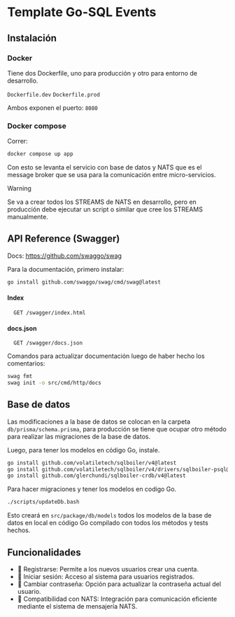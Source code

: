 # Template Go-SQL Events

## Instalación

### Docker

Tiene dos Dockerfile, uno para producción y otro para entorno de desarrollo.

`Dockerfile.dev`
`Dockerfile.prod`

Ambos exponen el puerto: `8080`

### Docker compose

Correr:

```bash
docker compose up app
```

Con esto se levanta el servicio con base de datos y NATS que es el message broker que se usa para la comunicación entre micro-servicios.

> [!WARNING]
> Se va a crear todos los STREAMS de NATS en desarrollo, pero en producción debe ejecutar un script o similar que cree los STREAMS manualmente.

## API Reference (Swagger)

Docs: https://github.com/swaggo/swag

Para la documentación, primero instalar:

```bash
go install github.com/swaggo/swag/cmd/swag@latest
```

#### Index

```http
  GET /swagger/index.html
```

#### docs.json

```http
  GET /swagger/docs.json
```

Comandos para actualizar documentación luego de haber hecho los comentarios:

```bash
swag fmt
swag init -o src/cmd/http/docs
```

## Base de datos

Las modificaciones a la base de datos se colocan en la carpeta `db/prisma/schema.prisma`, para producción se tiene que ocupar otro método para realizar las migraciones de la base de datos.

Luego, para tener los modelos en código Go, instale.

```bash
go install github.com/volatiletech/sqlboiler/v4@latest
go install github.com/volatiletech/sqlboiler/v4/drivers/sqlboiler-psql@latest
go install github.com/glerchundi/sqlboiler-crdb/v4@latest
```

Para hacer migraciones y tener los modelos en codigo Go.

```bash
./scripts/updateDb.bash
```

Esto creará en `src/package/db/models` todos los modelos de la base de datos en local en código Go compilado con todos los métodos y tests hechos.

## Funcionalidades

-   📝 Registrarse: Permite a los nuevos usuarios crear una cuenta.
-   🔐 Iniciar sesión: Acceso al sistema para usuarios registrados.
-   🔄 Cambiar contraseña: Opción para actualizar la contraseña actual del usuario.
-   🚀 Compatibilidad con NATS: Integración para comunicación eficiente mediante el sistema de mensajería NATS.
